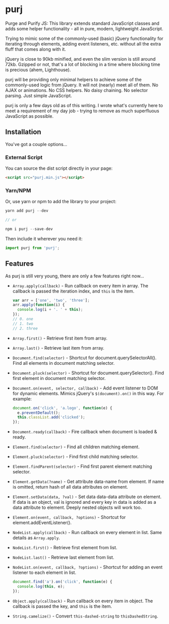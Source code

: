 # purj

Purge and Purify JS: This library extends standard JavaScript classes and adds some helper functionality - all in pure, modern, lightweight JavaScript.

Trying to mimic some of the commonly-used (basic) jQuery functionality for iterating through elements, adding event listeners, etc. without all the extra fluff that comes along with it.

jQuery is close to 90kb minified, and even the slim version is still around 72kb. Gzipped or not, that's a lot of blocking in a time where blocking time is precious (ahem, Lighthouse).

purj will be providing only minimal helpers to achieve some of the commonly-used logic from jQuery. It will not (nearly) meet all of them. No AJAX or animations. No CSS helpers. No daisy chaining. No selector parsing. Just simple JavaScript.

purj is only a few days old as of this writing. I wrote what's currently here to meet a requirement of my day job - trying to remove as much superfluous JavaScript as possible.

## Installation

You've got a couple options...

### External Script

You can source the dist script directly in your page:
```html
<script src="purj.min.js"></script>
```

### Yarn/NPM

Or, use yarn or npm to add the library to your project:
```js
yarn add purj --dev

// or

npm i purj --save-dev
```

Then include it wherever you need it:
```js
import purj from 'purj';
```

## Features

As purj is still very young, there are only a few features right now...

* `Array.apply(callback)` - Run callback on every item in array. The callback is passed the iteration index, and `this` is the item.
  ```js
  var arr = ['one', 'two', 'three'];
  arr.apply(function(i) {
    console.log(i + '. ' + this);
  });
  // 0. one
  // 1. two
  // 2. three
  ```
* `Array.first()` - Retrieve first item from array.
* `Array.last()` - Retrieve last item from array.

* `Document.find(selector)` - Shortcut for document.querySelectorAll(). Find all elements in document matching selector.
* `Document.pluck(selector)` - Shortcut for document.querySelector(). Find first element in document matching selector.
* `Document.on(event, selector, callback)` - Add event listener to DOM for dynamic elements. Mimics jQuery's `$(document).on()` in this way.
  For example:
  ```js
  document.on('click', 'a.logo', function(e) {
    e.preventDefault();
    this.classList.add('clicked');
  });
  ```
* `Document.ready(callback)` - Fire callback when document is loaded & ready.

* `Element.find(selector)` - Find all children matching element.
* `Element.pluck(selector)` - Find first child matching selector.
* `Element.findParent(selector)` - Find first parent element matching selector.
* `Element.getData(?name)` - Get attribute data-name from element. If name is omitted, return hash of all data attributes on element.
* `Element.setData(data, ?val)` - Set data data-data attribute on element. If data is an object, val is ignored and every key in data is added as a data attribute to element. Deeply nested objects will work too.
* `Element.on(event, callback, ?options)` - Shortcut for element.addEventListener().

* `NodeList.apply(callback)` - Run callback on every element in list. Same details as `Array.apply`.
* `NodeList.first()` - Retrieve first element from list.
* `NodeList.last()` - Retrieve last element from list.
* `NodeList.on(event, callback, ?options)` - Shortcut for adding an event listener to each element in list.
  ```js
  document.find('a').on('click', function(e) {
    console.log(this, e);
  });
  ```

* `Object.apply(callback)` - Run callback on every item in object. The callback is passed the key, and `this` is the item.

* `String.camelize()` - Convert `this-dashed-string` to `thisDashedString`.
